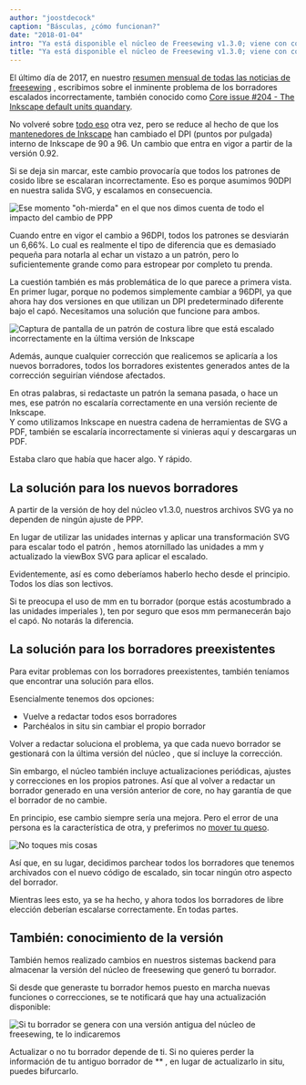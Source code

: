 ```yaml
---
author: "joostdecock"
caption: "Básculas, ¿cómo funcionan?"
date: "2018-01-04"
intro: "Ya está disponible el núcleo de Freesewing v1.3.0; viene con correcciones tan buenas que las hemos retroportado a todos tus borradores"
title: "Ya está disponible el núcleo de Freesewing v1.3.0; viene con correcciones tan buenas que las hemos retroportado a todos tus borradores"
---
```


El último día de 2017, en nuestro [resumen mensual de todas las noticias de freesewing](/blog/roundup-2017-12/) , escribimos sobre el inminente problema de los borradores escalados incorrectamente, también conocido como [Core issue #204 - The Inkscape default units quandary](https://github.com/freesewing/core/issues/204).

No volveré sobre [todo eso](/blog/roundup-2017-12/) otra vez, pero se reduce al hecho de que los [mantenedores de Inkscape](http://inkscape.org/) han cambiado el DPI (puntos por pulgada) interno de Inkscape de 90 a 96. Un cambio que entra en vigor a partir de la versión 0.92.

Si se deja sin marcar, este cambio provocaría que todos los patrones de cosido libre se escalaran incorrectamente. Eso es porque asumimos 90DPI en nuestra salida SVG, y escalamos en consecuencia.

![Ese momento "oh-mierda" en el que nos dimos cuenta de todo el impacto del cambio de PPP](https://posts.freesewing.org/uploads/oh_shit_90b4969a5d.gif)

Cuando entre en vigor el cambio a 96DPI, todos los patrones se desviarán un 6,66%. Lo cual es realmente el tipo de diferencia que es demasiado pequeña para notarla al echar un vistazo a un patrón, pero lo suficientemente grande como para estropear por completo tu prenda.

La cuestión también es más problemática de lo que parece a primera vista. En primer lugar, porque no podemos simplemente cambiar a 96DPI, ya que ahora hay dos versiones en que utilizan un DPI predeterminado diferente bajo el capó. Necesitamos una solución que funcione para ambos.

![Captura de pantalla de un patrón de costura libre que está escalado incorrectamente en la última versión de Inkscape](https://posts.freesewing.org/uploads/inkscape_b96e2bb510.png)

Además, aunque cualquier corrección que realicemos se aplicaría a los nuevos borradores, todos los borradores existentes generados antes de la corrección seguirían viéndose afectados.

En otras palabras, si redactaste un patrón la semana pasada, o hace un mes, ese patrón no escalaría correctamente en una versión reciente de Inkscape.  
Y como utilizamos Inkscape en nuestra cadena de herramientas de SVG a PDF, también se escalaría incorrectamente si vinieras aquí y descargaras un PDF.

Estaba claro que había que hacer algo. Y rápido.

## La solución para los nuevos borradores

A partir de la versión de hoy del núcleo v1.3.0, nuestros archivos SVG ya no dependen de ningún ajuste de PPP.

En lugar de utilizar las unidades internas y aplicar una transformación SVG para escalar todo el patrón , hemos atornillado las unidades a mm y actualizado la viewBox SVG para aplicar el escalado.

Evidentemente, así es como deberíamos haberlo hecho desde el principio. Todos los días son lectivos.

Si te preocupa el uso de mm en tu borrador (porque estás acostumbrado a las unidades imperiales ), ten por seguro que esos mm permanecerán bajo el capó. No notarás la diferencia.

## La solución para los borradores preexistentes

Para evitar problemas con los borradores preexistentes, también teníamos que encontrar una solución para ellos.

Esencialmente tenemos dos opciones:

 - Vuelve a redactar todos esos borradores
 - Parchéalos in situ sin cambiar el propio borrador

Volver a redactar soluciona el problema, ya que cada nuevo borrador se gestionará con la última versión del núcleo , que sí incluye la corrección.

Sin embargo, el núcleo también incluye actualizaciones periódicas, ajustes y correcciones en los propios patrones. Así que al volver a redactar un borrador generado en una versión anterior de core, no hay garantía de que el borrador de no cambie.

En principio, ese cambio siempre sería una mejora. Pero el error de una persona es la característica de otra, y preferimos no [mover tu queso](https://en.wikipedia.org/wiki/Who_Moved_My_Cheese%3F).

![No toques mis cosas](https://posts.freesewing.org/uploads/who_moved_my_cheese_0cd51a25d6.jpg)

Así que, en su lugar, decidimos parchear todos los borradores que tenemos archivados con el nuevo código de escalado, sin tocar ningún otro aspecto del borrador.

Mientras lees esto, ya se ha hecho, y ahora todos los borradores de libre elección deberían escalarse correctamente. En todas partes.

## También: conocimiento de la versión

También hemos realizado cambios en nuestros sistemas backend para almacenar la versión del núcleo de freesewing que generó tu borrador.

Si desde que generaste tu borrador hemos puesto en marcha nuevas funciones o correcciones, se te notificará que hay una actualización disponible:

![Si tu borrador se genera con una versión antigua del núcleo de freesewing, te lo indicaremos](https://posts.freesewing.org/uploads/upgrade_dee342e3fb.png)

Actualizar o no tu borrador depende de ti. Si no quieres perder la información de tu antiguo borrador de ** , en lugar de actualizarlo in situ, puedes bifurcarlo.








